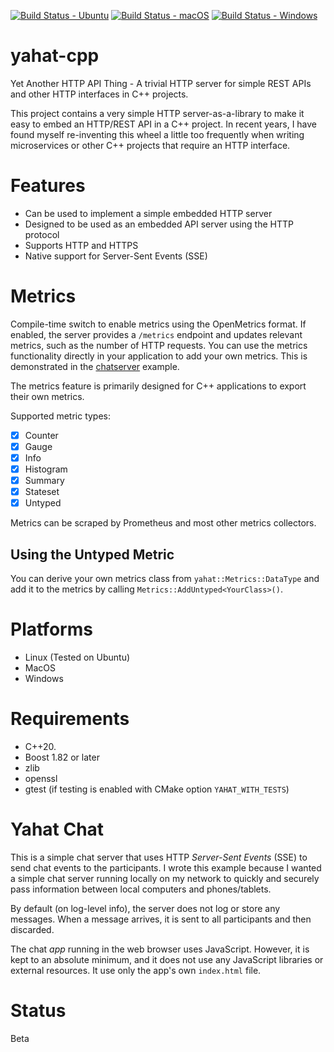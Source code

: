 [![Build Status - Ubuntu](https://github.com/jgaa/yahat-cpp/actions/workflows/ubuntu_build.yaml/badge.svg)](https://github.com/jgaa/yahat-cpp/actions/workflows/ubuntu_build.yaml)
[![Build Status - macOS](https://github.com/jgaa/yahat-cpp/actions/workflows/macos_build.yaml/badge.svg)](https://github.com/jgaa/yahat-cpp/actions/workflows/macos_build.yaml)
[![Build Status - Windows](https://github.com/jgaa/yahat-cpp/actions/workflows/windows_build.yaml/badge.svg)](https://github.com/jgaa/yahat-cpp/actions/workflows/windows_build.yaml)

# yahat-cpp
Yet Another HTTP API Thing - A trivial HTTP server for simple REST APIs and other HTTP interfaces in C++ projects.

This project contains a very simple HTTP server-as-a-library to make it easy
to embed an HTTP/REST API in a C++ project. In recent years, I have found
myself re-inventing this wheel a little too frequently when writing 
microservices or other C++ projects that require an HTTP interface. 

# Features
- Can be used to implement a simple embedded HTTP server
- Designed to be used as an embedded API server using the HTTP protocol
- Supports HTTP and HTTPS
- Native support for Server-Sent Events (SSE)

# Metrics

Compile-time switch to enable metrics using the OpenMetrics format.
If enabled, the server provides a `/metrics` endpoint and updates relevant
metrics, such as the number of HTTP requests. You can use the metrics functionality 
directly in your application to add your own metrics. 
This is demonstrated in the [chatserver](examples/chatserver/) example.

The metrics feature is primarily designed for C++ applications to export
their own metrics.

Supported metric types:

- [x] Counter
- [x] Gauge
- [x] Info
- [x] Histogram
- [x] Summary
- [x] Stateset
- [x] Untyped

Metrics can be scraped by Prometheus and most other metrics collectors.

## Using the Untyped Metric

You can derive your own metrics class from `yahat::Metrics::DataType` and 
add it to the metrics by calling `Metrics::AddUntyped<YourClass>()`.

# Platforms

- Linux (Tested on Ubuntu)
- MacOS
- Windows

# Requirements

- C++20.
- Boost 1.82 or later
- zlib
- openssl
- gtest (if testing is enabled with CMake option `YAHAT_WITH_TESTS`)

# Yahat Chat
This is a simple chat server that uses HTTP *Server-Sent Events* (SSE) to 
send chat events to the participants. I wrote this example because I 
wanted a simple chat server running locally on my network to
quickly and securely pass information between local computers and phones/tablets.

By default (on log-level info), the server does not log or store any messages. When a message
arrives, it is sent to all participants and then discarded.

The chat *app* running in the web browser uses JavaScript. However, it is kept to an
absolute minimum, and it does not use any JavaScript libraries or external resources. 
It use only the app's own `index.html` file. 

# Status
Beta
